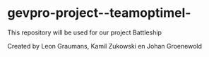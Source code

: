 # gevpro-project--teamoptimel-
This repository will be used for our project Battleship

Created by Leon Graumans, Kamil Zukowski en Johan Groenewold
